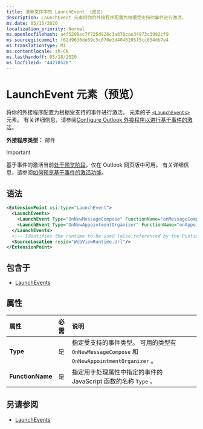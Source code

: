 ```yaml
---
title: 清单文件中的 LaunchEvent （预览）
description: LaunchEvent 元素将你的外接程序配置为根据受支持的事件进行激活。
ms.date: 05/15/2020
localization_priority: Normal
ms.openlocfilehash: a4f5208ec7f735d926c3a878cae34973c3992cf9
ms.sourcegitcommit: f62d9630de69c5c070e3d4048205f5cc654db7e4
ms.translationtype: MT
ms.contentlocale: zh-CN
ms.lasthandoff: 05/18/2020
ms.locfileid: "44278528"
---
```

# <a name="launchevent-element-preview"></a>LaunchEvent 元素（预览）

将你的外接程序配置为根据受支持的事件进行激活。 元素的子 [`<LaunchEvents>`](launchevents.md) 元素。 有关详细信息，请参阅[Configure Outlook 外接程序以进行基于事件的激活](../../outlook/autolaunch.md)。

**外接程序类型：** 邮件

> [!IMPORTANT]
> 基于事件的激活当前[处于预览阶段](../../reference/objectmodel/preview-requirement-set/outlook-requirement-set-preview.md)，仅在 Outlook 网页版中可用。 有关详细信息，请参阅[如何预览基于事件的激活功能](../../outlook/autolaunch.md#how-to-preview-the-event-based-activation-feature)。

## <a name="syntax"></a>语法

```XML
<ExtensionPoint xsi:type="LaunchEvent">
  <LaunchEvents>
    <LaunchEvent Type="OnNewMessageCompose" FunctionName="onMessageComposeHandler"/>
    <LaunchEvent Type="OnNewAppointmentOrganizer" FunctionName="onAppointmentComposeHandler"/>
  </LaunchEvents>
  <!-- Identifies the runtime to be used (also referenced by the Runtime element). -->
  <SourceLocation resid="WebViewRuntime.Url"/>
</ExtensionPoint>
```

## <a name="contained-in"></a>包含于

- [LaunchEvents](launchevents.md)

## <a name="attributes"></a>属性

|  属性  |  必需  |  说明  |
|:-----|:-----|:-----|
|  **Type**  |  是  | 指定受支持的事件类型。 可用的类型有 `OnNewMessageCompose` 和 `OnNewAppointmentOrganizer` 。 |
|  **FunctionName**  |  是  | 指定用于处理属性中指定的事件的 JavaScript 函数的名称 `Type` 。 |

## <a name="see-also"></a>另请参阅

- [LaunchEvents](launchevents.md)
